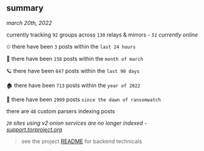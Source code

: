 
## summary
_march 20th, 2022_

currently tracking `92` groups across `130` relays & mirrors - _`51` currently online_

⏲ there have been `3` posts within the `last 24 hours`

🦈 there have been `158` posts within the `month of march`

🪐 there have been `847` posts within the `last 90 days`

🏚 there have been `713` posts within the `year of 2022`

🦕 there have been `2999` posts `since the dawn of ransomwatch`

there are `48` custom parsers indexing posts

_`20` sites using v2 onion services are no longer indexed - [support.torproject.org](https://support.torproject.org/onionservices/v2-deprecation/)_

> see the project [README](https://github.com/thetanz/ransomwatch#ransomwatch--) for backend technicals
